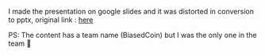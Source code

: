 I made the presentation on google slides and it was distorted in conversion to pptx, original link : [here](https://docs.google.com/presentation/d/1zsD-95f-MaXV6BvKbECLCHd6Ed8tjbFXw5QkfBDyNf4/edit?usp=sharing)

PS: The content has a team name (BiasedCoin) but I was the only one in the team :smiling_face_with_tear:
